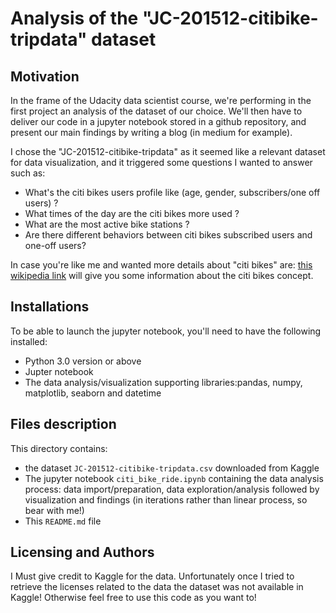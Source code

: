 # Analysis of the "JC-201512-citibike-tripdata" dataset

## Motivation
In the frame of the Udacity data scientist course, we're performing in the first project an analysis of the dataset of our choice. We'll then have to deliver our code in a jupyter notebook stored in a github repository, and present our main findings by writing a blog (in medium for example).

I chose the "JC-201512-citibike-tripdata" as it seemed like a relevant dataset for data visualization, and it triggered some questions I wanted to answer such as: 
- What's the citi bikes users profile like (age, gender, subscribers/one off users) ?
- What times of the day are the citi bikes more used ?
- What are the most active bike stations ?
- Are there different behaviors between citi bikes subscribed users and one-off users?

In case you're like me and wanted more details about "citi bikes" are: [this wikipedia link](https://en.wikipedia.org/wiki/Citi_Bike) will give you some information about the citi bikes concept.

## Installations
To be able to launch the jupyter notebook, you'll need to have the following installed:
- Python 3.0 version or above
- Jupter notebook
- The data analysis/visualization supporting libraries:pandas, numpy, matplotlib, seaborn and datetime

## Files description
This directory contains:
- the dataset `JC-201512-citibike-tripdata.csv` downloaded from Kaggle
- The jupyter notebook `citi_bike_ride.ipynb` containing the data analysis process: data import/preparation, data exploration/analysis followed by visualization and findings (in iterations rather than linear process, so bear with me!)
- This `README.md` file

## Licensing and Authors
I Must give credit to Kaggle for the data. Unfortunately once I tried to retrieve the licenses related to the data the dataset was not available in Kaggle! 
Otherwise feel free to use this code as you want to!
